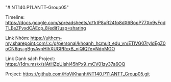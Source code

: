 "# NT140.P11.ANTT-Group05" 

Timeline: https://docs.google.com/spreadsheets/d/1rIP8uR24fp8dX6BopP77Xn9vFqdTLEeZFvxdCAEcp_8/edit?usp=sharing

Link Nhóm: https://uithcm-my.sharepoint.com/:x:/g/personal/khoanh_hcmuit_edu_vn/ETlVG07ryIdEgZ0oCN6qs-gBgvAvpHIhXUGPRcxB_niQIQ?e=NdpMGO
 
Link Danh sách Project: https://1drv.ms/x/s!AtHZpUIshi45hPx9_mCV01zy37a6OQ

Project: https://github.com/HoViKhanh/NT140.P11.ANTT_Group05.git